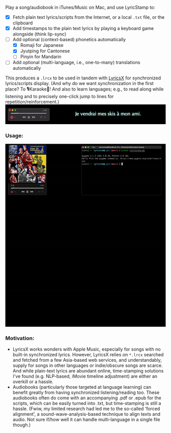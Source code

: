 Play a song/audiobook in iTunes/Music on Mac, and use LyricStamp to: 
- [x] Fetch plain text lyrics/scripts from the Internet, or a local `.txt` file, or the clipboard
- [x] Add timestamps to the plain text lyrics by playing a keyboard game alongside (think lip-sync)
- [ ] Add optional (context-based) phonetics automatically
  - [x] Romaji for Japanese
  - [x] Jyutping for Cantonese
  - [ ] Pinyin for Mandarin
- [ ] Add optional (multi-language, i.e., one-to-many) translations automatically

This produces a `.lrcx` to be used in tandem with [LyricsX](https://github.com/ddddxxx/LyricsX) for synchronized lyrics/scripts display. (And why do we want synchronization in the first place? To 🎙️Karaoke🥳! And also to learn languages; e.g., to read along while listening and to precisely one-click jump to lines for repetition/reinforcement.)
![Demo](/demos/language.gif)

### Usage:
![Demo](/demos/demo.gif) 

### Motivation:
- LyricsX works wonders with Apple Music, especially for songs with no built-in synchronized lyrics. However, LyricsX relies on `*.lrcx` searched and fetched from a few Asia-based web services, and understandably, supply for songs in other languages or indie/obscure songs are scarce. And while plain-text lyrics are abundant online, time-stamping solutions I've found (e.g. NLP-based, iMovie timeline adjustment) are either an overkill or a hassle. 
- Audiobooks (particularly those targeted at language learning) can benefit greatly from having synchronized listening/reading too. These audiobooks often do come with an accompanying .pdf or .epub for the scripts, which can be easily turned into .txt, but time-stamping is still a hassle. (Fwiw, my limited research had led me to the so-called 'forced alignment', a sound-wave-analysis-based technique to align texts and audio. Not sure if/how well it can handle multi-language in a single file though.)
